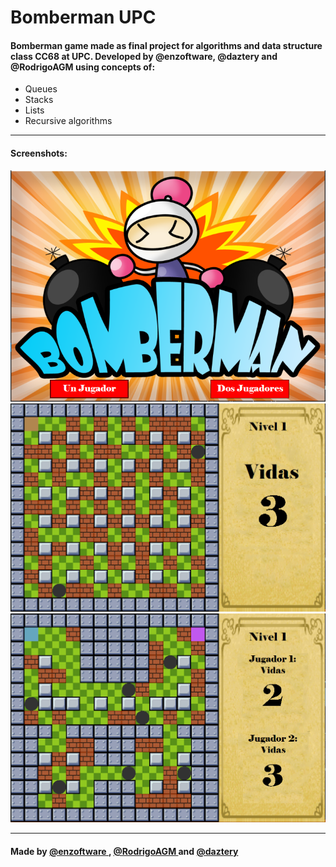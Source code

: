 # Bomberman UPC
#### Bomberman game made as final project for algorithms and data structure class CC68 at UPC. Developed by @enzoftware, @daztery and @RodrigoAGM using concepts of:

- Queues
- Stacks
- Lists
- Recursive algorithms

---

#### Screenshots:
<img src = "Resources/SS1.PNG" />
<img src = "Resources/SS2.PNG" />
<img src = "Resources/SS3.PNG" />

---

#### Made by <a href = "https://github.com/enzoftware"> @enzoftware </a>, <a href = "https://github.com/RodrigoAGM">@RodrigoAGM </a> and <a href = "https://github.com/daztery">@daztery </a>

